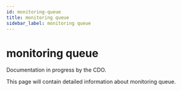 ```yaml
---
id: monitoring-queue
title: monitoring queue
sidebar_label: monitoring queue
---
```


# monitoring queue

Documentation in progress by the CDO.

This page will contain detailed information about monitoring queue.
